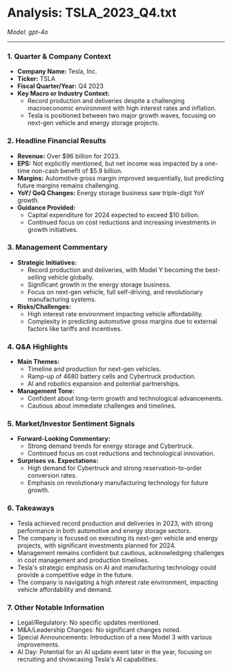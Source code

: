 # Analysis: TSLA_2023_Q4.txt

*Model: gpt-4o*

---

### 1. Quarter & Company Context
- **Company Name:** Tesla, Inc.
- **Ticker:** TSLA
- **Fiscal Quarter/Year:** Q4 2023
- **Key Macro or Industry Context:**
  - Record production and deliveries despite a challenging macroeconomic environment with high interest rates and inflation.
  - Tesla is positioned between two major growth waves, focusing on next-gen vehicle and energy storage projects.

### 2. Headline Financial Results
- **Revenue:** Over $96 billion for 2023.
- **EPS:** Not explicitly mentioned, but net income was impacted by a one-time non-cash benefit of $5.9 billion.
- **Margins:** Automotive gross margin improved sequentially, but predicting future margins remains challenging.
- **YoY/ QoQ Changes:** Energy storage business saw triple-digit YoY growth.
- **Guidance Provided:**
  - Capital expenditure for 2024 expected to exceed $10 billion.
  - Continued focus on cost reductions and increasing investments in growth initiatives.

### 3. Management Commentary
- **Strategic Initiatives:**
  - Record production and deliveries, with Model Y becoming the best-selling vehicle globally.
  - Significant growth in the energy storage business.
  - Focus on next-gen vehicle, full self-driving, and revolutionary manufacturing systems.
- **Risks/Challenges:**
  - High interest rate environment impacting vehicle affordability.
  - Complexity in predicting automotive gross margins due to external factors like tariffs and incentives.

### 4. Q&A Highlights
- **Main Themes:**
  - Timeline and production for next-gen vehicles.
  - Ramp-up of 4680 battery cells and Cybertruck production.
  - AI and robotics expansion and potential partnerships.
- **Management Tone:**
  - Confident about long-term growth and technological advancements.
  - Cautious about immediate challenges and timelines.

### 5. Market/Investor Sentiment Signals
- **Forward-Looking Commentary:**
  - Strong demand trends for energy storage and Cybertruck.
  - Continued focus on cost reductions and technological innovation.
- **Surprises vs. Expectations:**
  - High demand for Cybertruck and strong reservation-to-order conversion rates.
  - Emphasis on revolutionary manufacturing technology for future growth.

### 6. Takeaways
- Tesla achieved record production and deliveries in 2023, with strong performance in both automotive and energy storage sectors.
- The company is focused on executing its next-gen vehicle and energy projects, with significant investments planned for 2024.
- Management remains confident but cautious, acknowledging challenges in cost management and production timelines.
- Tesla's strategic emphasis on AI and manufacturing technology could provide a competitive edge in the future.
- The company is navigating a high interest rate environment, impacting vehicle affordability and demand.

### 7. Other Notable Information
- Legal/Regulatory: No specific updates mentioned.
- M&A/Leadership Changes: No significant changes noted.
- Special Announcements: Introduction of a new Model 3 with various improvements.
- AI Day: Potential for an AI update event later in the year, focusing on recruiting and showcasing Tesla's AI capabilities.